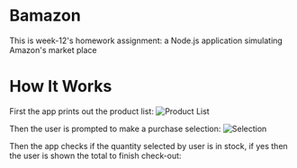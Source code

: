 # Bamazon
This is week-12's homework assignment: a Node.js application simulating Amazon's market place

# How It Works
First the app prints out the product list:
![Product List](../images/products-list.jpg)

Then the user is prompted to make a purchase selection:
![Selection](../images/selection.jpg)

Then the app checks if the quantity selected by user is in stock, if yes then the user is shown the total to finish check-out:
